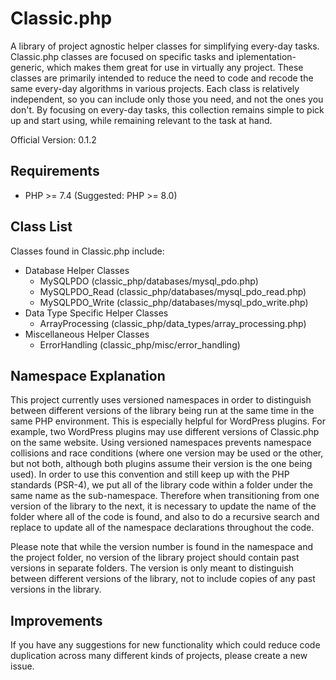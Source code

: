 # Classic.php
A library of project agnostic helper classes for simplifying every-day tasks. Classic.php classes are focused on specific tasks and iplementation-generic, which makes them great for use in virtually any project. These classes are primarily intended to reduce the need to code and recode the same every-day algorithms in various projects. Each class is relatively independent, so you can include only those you need, and not the ones you don't. By focusing on every-day tasks, this collection remains simple to pick up and start using, while remaining relevant to the task at hand.

Official Version: 0.1.2

## Requirements
* PHP >= 7.4 (Suggested: PHP >= 8.0)

## Class List
Classes found in Classic.php include:

* Database Helper Classes
  * MySQLPDO (classic_php/databases/mysql_pdo.php)
  * MySQLPDO_Read (classic_php/databases/mysql_pdo_read.php)
  * MySQLPDO_Write (classic_php/databases/mysql_pdo_write.php)
* Data Type Specific Helper Classes
  * ArrayProcessing (classic_php/data_types/array_processing.php)
* Miscellaneous Helper Classes
  * ErrorHandling (classic_php/misc/error_handling)

## Namespace Explanation
This project currently uses versioned namespaces in order to distinguish between different versions of the library being run at the same time in the same PHP environment. This is especially helpful for WordPress plugins. For example, two WordPress plugins may use different versions of Classic.php on the same website. Using versioned namespaces prevents namespace collisions and race conditions (where one version may be used or the other, but not both, although both plugins assume their version is the one being used). In order to use this convention and still keep up with the PHP standards (PSR-4), we put all of the library code within a folder under the same name as the sub-namespace. Therefore when transitioning from one version of the library to the next, it is necessary to update the name of the folder where all of the code is found, and also to do a recursive search and replace to update all of the namespace declarations throughout the code.

Please note that while the version number is found in the namespace and the project folder, no version of the library project should contain past versions in separate folders. The version is only meant to distinguish between different versions of the library, not to include copies of any past versions in the library.

## Improvements
If you have any suggestions for new functionality which could reduce code duplication across many different kinds of projects, please create a new issue.